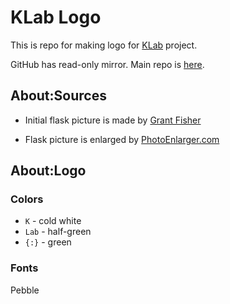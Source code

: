 # KLab Logo
This is repo for making logo for [KLab](https://klab.sh) project.

GitHub has read-only mirror. Main repo is [here](https://git.klab.sh/art/klab-logo).

## About:Sources
* Initial flask picture is made by [Grant Fisher](https://dribbble.com/Grantmfisher)

* Flask picture is enlarged by [PhotoEnlarger.com](https://www.photoenlarger.com)

## About:Logo
### Colors
* `K` - cold white
* `Lab` - half-green
* `{:}` - green  

### Fonts
Pebble 
